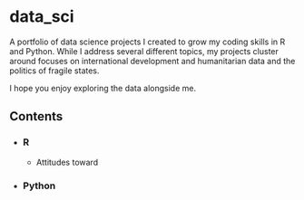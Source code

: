 # data_sci
A portfolio of data science projects I created to grow my coding skills in R and Python. While I address several different topics, my projects cluster around  focuses on international development and humanitarian data and the politics of fragile states.

I hope you enjoy exploring the data alongside me.

## Contents

- ### R

  - Attitudes toward

- ### Python

